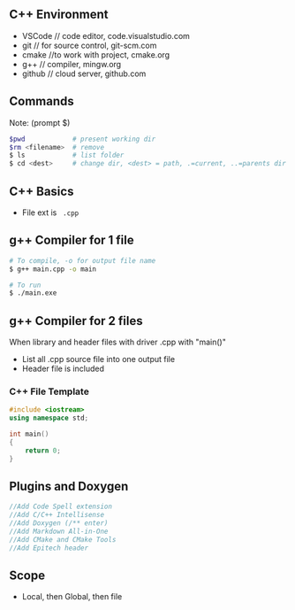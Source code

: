 ## C++ Environment
- VSCode    // code editor, code.visualstudio.com
- git       // for source control, git-scm.com
- cmake     //to work with project, cmake.org
- g++       // compiler, mingw.org
- github    // cloud server, github.com

## Commands 
Note: (prompt $)
```bash
$pwd			# present working dir
$rm <filename>	# remove
$ ls  			# list folder
$ cd <dest>  	# change dir, <dest> = path, .=current, ..=parents dir
```
## C++ Basics

- File ext is `
.cpp`

## g++ Compiler for 1 file
```bash
# To compile, -o for output file name
$ g++ main.cpp -o main

# To run
$ ./main.exe
```

## g++ Compiler for 2 files
When library and header files with driver .cpp with "main()"
- List all .cpp source file into one output file
- Header file is included

### C++ File Template
```cpp
#include <iostream>
using namespace std;

int main()
{
    return 0;
}

```


## Plugins and Doxygen
```cpp
//Add Code Spell extension
//Add C/C++ Intellisense
//Add Doxygen (/** enter)
//Add Markdown All-in-One
//Add CMake and CMake Tools
//Add Epitech header
```


## Scope
- Local, then Global, then file